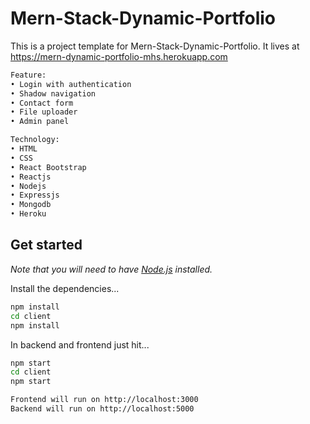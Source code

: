 # Mern-Stack-Dynamic-Portfolio

This is a project template for Mern-Stack-Dynamic-Portfolio. It lives at https://mern-dynamic-portfolio-mhs.herokuapp.com

```bash
Feature:
• Login with authentication
• Shadow navigation
• Contact form
• File uploader
• Admin panel

Technology:
• HTML
• CSS
• React Bootstrap
• Reactjs
• Nodejs
• Expressjs
• Mongodb
• Heroku
```

## Get started

*Note that you will need to have [Node.js](https://nodejs.org) installed.*

Install the dependencies...
```bash
npm install
cd client
npm install
```

In backend and frontend just hit...
```bash
npm start
cd client
npm start
```

```bash
Frontend will run on http://localhost:3000
Backend will run on http://localhost:5000
```